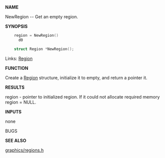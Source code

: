 
**NAME**

NewRegion -- Get an empty region.

**SYNOPSIS**

```c
    region = NewRegion()
      d0

    struct Region *NewRegion();

```
Links: [Region](_OOBW) 

**FUNCTION**

Create a [Region](_OOBW) structure, initialize it to empty, and return
a pointer it.

**RESULTS**

region - pointer to initialized region. If it could not allocate
required memory region = NULL.

**INPUTS**

none

BUGS

**SEE ALSO**

[graphics/regions.h](_OOBW)
